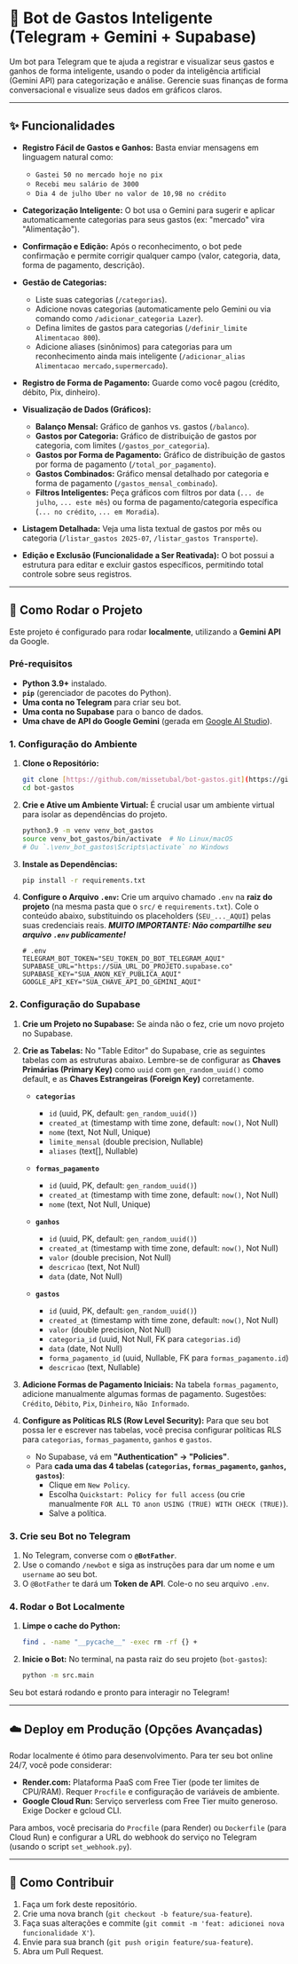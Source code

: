 # 🤖 Bot de Gastos Inteligente (Telegram + Gemini + Supabase)

Um bot para Telegram que te ajuda a registrar e visualizar seus gastos e ganhos de forma inteligente, usando o poder da inteligência artificial (Gemini API) para categorização e análise. Gerencie suas finanças de forma conversacional e visualize seus dados em gráficos claros.

---

## ✨ Funcionalidades

* **Registro Fácil de Gastos e Ganhos:** Basta enviar mensagens em linguagem natural como:
    * `Gastei 50 no mercado hoje no pix`
    * `Recebi meu salário de 3000`
    * `Dia 4 de julho Uber no valor de 10,98 no crédito`

* **Categorização Inteligente:** O bot usa o Gemini para sugerir e aplicar automaticamente categorias para seus gastos (ex: "mercado" vira "Alimentação").

* **Confirmação e Edição:** Após o reconhecimento, o bot pede confirmação e permite corrigir qualquer campo (valor, categoria, data, forma de pagamento, descrição).

* **Gestão de Categorias:**
    * Liste suas categorias (`/categorias`).
    * Adicione novas categorias (automaticamente pelo Gemini ou via comando como `/adicionar_categoria Lazer`).
    * Defina limites de gastos para categorias (`/definir_limite Alimentacao 800`).
    * Adicione aliases (sinônimos) para categorias para um reconhecimento ainda mais inteligente (`/adicionar_alias Alimentacao mercado,supermercado`).

* **Registro de Forma de Pagamento:** Guarde como você pagou (crédito, débito, Pix, dinheiro).

* **Visualização de Dados (Gráficos):**
    * **Balanço Mensal:** Gráfico de ganhos vs. gastos (`/balanco`).
    * **Gastos por Categoria:** Gráfico de distribuição de gastos por categoria, com limites (`/gastos_por_categoria`).
    * **Gastos por Forma de Pagamento:** Gráfico de distribuição de gastos por forma de pagamento (`/total_por_pagamento`).
    * **Gastos Combinados:** Gráfico mensal detalhado por categoria e forma de pagamento (`/gastos_mensal_combinado`).
    * **Filtros Inteligentes:** Peça gráficos com filtros por data (`... de julho`, `... este mês`) ou forma de pagamento/categoria específica (`... no crédito`, `... em Moradia`).

* **Listagem Detalhada:** Veja uma lista textual de gastos por mês ou categoria (`/listar_gastos 2025-07`, `/listar_gastos Transporte`).

* **Edição e Exclusão (Funcionalidade a Ser Reativada):** O bot possui a estrutura para editar e excluir gastos específicos, permitindo total controle sobre seus registros.

---

## 🚀 Como Rodar o Projeto

Este projeto é configurado para rodar **localmente**, utilizando a **Gemini API** da Google.

### Pré-requisitos

* **Python 3.9+** instalado.
* **`pip`** (gerenciador de pacotes do Python).
* **Uma conta no Telegram** para criar seu bot.
* **Uma conta no Supabase** para o banco de dados.
* **Uma chave de API do Google Gemini** (gerada em [Google AI Studio](https://aistudio.google.com/)).

### 1. Configuração do Ambiente

1.  **Clone o Repositório:**
    ```bash
    git clone [https://github.com/missetubal/bot-gastos.git](https://github.com/missetubal/bot-gastos.git)
    cd bot-gastos
    ```

2.  **Crie e Ative um Ambiente Virtual:**
    É crucial usar um ambiente virtual para isolar as dependências do projeto.
    ```bash
    python3.9 -m venv venv_bot_gastos
    source venv_bot_gastos/bin/activate  # No Linux/macOS
    # Ou `.\venv_bot_gastos\Scripts\activate` no Windows
    ```

3.  **Instale as Dependências:**
    ```bash
    pip install -r requirements.txt
    ```

4.  **Configure o Arquivo `.env`:**
    Crie um arquivo chamado `.env` na **raiz do projeto** (na mesma pasta que o `src/` e `requirements.txt`). Cole o conteúdo abaixo, substituindo os placeholders (`SEU_..._AQUI`) pelas suas credenciais reais.
    ***MUITO IMPORTANTE: Não compartilhe seu arquivo `.env` publicamente!***
    ```dotenv
    # .env
    TELEGRAM_BOT_TOKEN="SEU_TOKEN_DO_BOT_TELEGRAM_AQUI"
    SUPABASE_URL="https://SUA_URL_DO_PROJETO.supabase.co"
    SUPABASE_KEY="SUA_ANON_KEY_PUBLICA_AQUI"
    GOOGLE_API_KEY="SUA_CHAVE_API_DO_GEMINI_AQUI"
    ```

### 2. Configuração do Supabase

1.  **Crie um Projeto no Supabase:** Se ainda não o fez, crie um novo projeto no Supabase.
2.  **Crie as Tabelas:** No "Table Editor" do Supabase, crie as seguintes tabelas com as estruturas abaixo. Lembre-se de configurar as **Chaves Primárias (Primary Key)** como `uuid` com `gen_random_uuid()` como default, e as **Chaves Estrangeiras (Foreign Key)** corretamente.

    * **`categorias`**
        * `id` (uuid, PK, default: `gen_random_uuid()`)
        * `created_at` (timestamp with time zone, default: `now()`, Not Null)
        * `nome` (text, Not Null, Unique)
        * `limite_mensal` (double precision, Nullable)
        * `aliases` (text\[\], Nullable)

    * **`formas_pagamento`**
        * `id` (uuid, PK, default: `gen_random_uuid()`)
        * `created_at` (timestamp with time zone, default: `now()`, Not Null)
        * `nome` (text, Not Null, Unique)

    * **`ganhos`**
        * `id` (uuid, PK, default: `gen_random_uuid()`)
        * `created_at` (timestamp with time zone, default: `now()`, Not Null)
        * `valor` (double precision, Not Null)
        * `descricao` (text, Not Null)
        * `data` (date, Not Null)

    * **`gastos`**
        * `id` (uuid, PK, default: `gen_random_uuid()`)
        * `created_at` (timestamp with time zone, default: `now()`, Not Null)
        * `valor` (double precision, Not Null)
        * `categoria_id` (uuid, Not Null, FK para `categorias.id`)
        * `data` (date, Not Null)
        * `forma_pagamento_id` (uuid, Nullable, FK para `formas_pagamento.id`)
        * `descricao` (text, Nullable)

3.  **Adicione Formas de Pagamento Iniciais:** Na tabela `formas_pagamento`, adicione manualmente algumas formas de pagamento. Sugestões: `Crédito`, `Débito`, `Pix`, `Dinheiro`, `Não Informado`.

4.  **Configure as Políticas RLS (Row Level Security):** Para que seu bot possa ler e escrever nas tabelas, você precisa configurar políticas RLS para `categorias`, `formas_pagamento`, `ganhos` e `gastos`.
    * No Supabase, vá em **"Authentication" -> "Policies"**.
    * Para **cada uma das 4 tabelas (`categorias`, `formas_pagamento`, `ganhos`, `gastos`)**:
        * Clique em `New Policy`.
        * Escolha `Quickstart: Policy for full access` (ou crie manualmente `FOR ALL TO anon USING (TRUE) WITH CHECK (TRUE)`).
        * Salve a política.

### 3. Crie seu Bot no Telegram

1.  No Telegram, converse com o **`@BotFather`**.
2.  Use o comando `/newbot` e siga as instruções para dar um nome e um `username` ao seu bot.
3.  O `@BotFather` te dará um **Token de API**. Cole-o no seu arquivo `.env`.

### 4. Rodar o Bot Localmente

1.  **Limpe o cache do Python:**
    ```bash
    find . -name "__pycache__" -exec rm -rf {} +
    ```
2.  **Inicie o Bot:**
    No terminal, na pasta raiz do seu projeto (`bot-gastos`):
    ```bash
    python -m src.main
    ```

Seu bot estará rodando e pronto para interagir no Telegram!

---

## ☁️ Deploy em Produção (Opções Avançadas)

Rodar localmente é ótimo para desenvolvimento. Para ter seu bot online 24/7, você pode considerar:

* **Render.com:** Plataforma PaaS com Free Tier (pode ter limites de CPU/RAM). Requer `Procfile` e configuração de variáveis de ambiente.
* **Google Cloud Run:** Serviço serverless com Free Tier muito generoso. Exige Docker e gcloud CLI.

Para ambos, você precisaria do `Procfile` (para Render) ou `Dockerfile` (para Cloud Run) e configurar a URL do webhook do serviço no Telegram (usando o script `set_webhook.py`).

---

## 🤝 Como Contribuir

1.  Faça um fork deste repositório.
2.  Crie uma nova branch (`git checkout -b feature/sua-feature`).
3.  Faça suas alterações e commite (`git commit -m 'feat: adicionei nova funcionalidade X'`).
4.  Envie para sua branch (`git push origin feature/sua-feature`).
5.  Abra um Pull Request.
</immersive>
